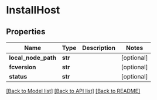 # InstallHost

## Properties
Name | Type | Description | Notes
------------ | ------------- | ------------- | -------------
**local_node_path** | **str** |  | [optional] 
**fcversion** | **str** |  | [optional] 
**status** | **str** |  | [optional] 

[[Back to Model list]](../README.md#documentation-for-models) [[Back to API list]](../README.md#documentation-for-api-endpoints) [[Back to README]](../README.md)


